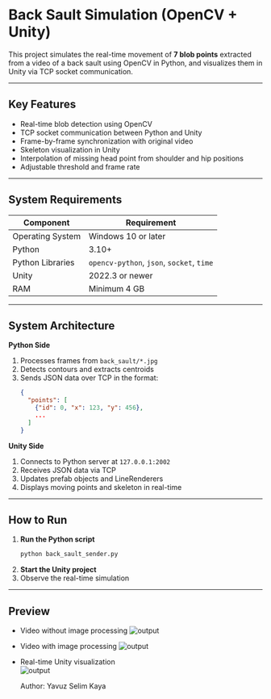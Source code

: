 # Back Sault Simulation (OpenCV + Unity)

This project simulates the real-time movement of **7 blob points** extracted from a video of a back sault using OpenCV in Python, and visualizes them in Unity via TCP socket communication.

---

## Key Features
- Real-time blob detection using OpenCV  
- TCP socket communication between Python and Unity  
- Frame-by-frame synchronization with original video  
- Skeleton visualization in Unity  
- Interpolation of missing head point from shoulder and hip positions  
- Adjustable threshold and frame rate  

---

## System Requirements
| Component        | Requirement                     |
|------------------|---------------------------------|
| Operating System | Windows 10 or later             |
| Python           | 3.10+                            |
| Python Libraries | `opencv-python`, `json`, `socket`, `time` |
| Unity            | 2022.3 or newer                  |
| RAM              | Minimum 4 GB                     |

---

## System Architecture

**Python Side**
1. Processes frames from `back_sault/*.jpg`  
2. Detects contours and extracts centroids  
3. Sends JSON data over TCP in the format:  
   ```json
   {
     "points": [
       {"id": 0, "x": 123, "y": 456},
       ...
     ]
   }
   ```

**Unity Side**
1. Connects to Python server at `127.0.0.1:2002`  
2. Receives JSON data via TCP  
3. Updates prefab objects and LineRenderers  
4. Displays moving points and skeleton in real-time  

---

## How to Run
1. **Run the Python script**  
   ```bash
   python back_sault_sender.py
   ```
2. **Start the Unity project**  
3. Observe the real-time simulation  

---

## Preview
 
- Video without image processing
  ![output](https://github.com/user-attachments/assets/5c140bdd-b3cb-4a7f-8c31-e73041c89f9a)  

- Video with image processing
   ![output](https://github.com/user-attachments/assets/8fcb6728-def1-4bb6-b7d0-780e8b2d7962)
  
- Real-time Unity visualization  
   ![output](https://github.com/user-attachments/assets/f2d79376-eaae-437c-b077-98704bfac13a)


  Author: Yavuz Selim Kaya



